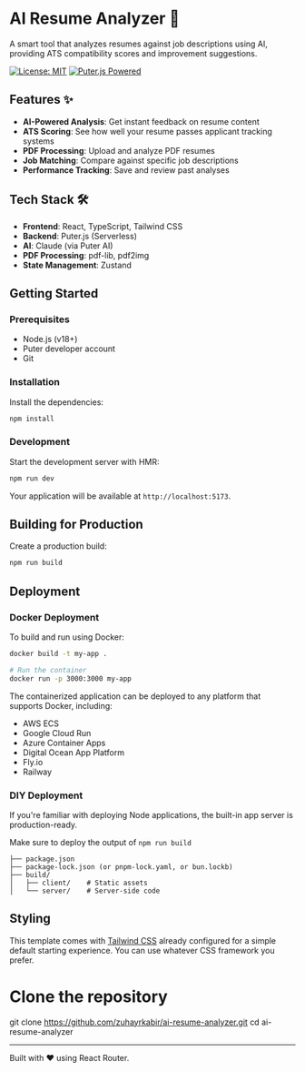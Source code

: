 # AI Resume Analyzer 🚀

A smart tool that analyzes resumes against job descriptions using AI, providing ATS compatibility scores and improvement suggestions.

[![License: MIT](https://img.shields.io/badge/License-MIT-blue.svg)](https://opensource.org/licenses/MIT)
[![Puter.js Powered](https://img.shields.io/badge/Powered%20by-Puter.js-6e48aa)](https://docs.puter.com/)

## Features ✨

- **AI-Powered Analysis**: Get instant feedback on resume content
- **ATS Scoring**: See how well your resume passes applicant tracking systems
- **PDF Processing**: Upload and analyze PDF resumes
- **Job Matching**: Compare against specific job descriptions
- **Performance Tracking**: Save and review past analyses

## Tech Stack 🛠️

- **Frontend**: React, TypeScript, Tailwind CSS
- **Backend**: Puter.js (Serverless)
- **AI**: Claude (via Puter AI)
- **PDF Processing**: pdf-lib, pdf2img
- **State Management**: Zustand


## Getting Started

### Prerequisites
- Node.js (v18+)
- Puter developer account
- Git
  

### Installation

Install the dependencies:

```bash
npm install
```

### Development

Start the development server with HMR:

```bash
npm run dev
```

Your application will be available at `http://localhost:5173`.

## Building for Production

Create a production build:

```bash
npm run build
```

## Deployment

### Docker Deployment

To build and run using Docker:

```bash
docker build -t my-app .

# Run the container
docker run -p 3000:3000 my-app
```

The containerized application can be deployed to any platform that supports Docker, including:

- AWS ECS
- Google Cloud Run
- Azure Container Apps
- Digital Ocean App Platform
- Fly.io
- Railway

### DIY Deployment

If you're familiar with deploying Node applications, the built-in app server is production-ready.

Make sure to deploy the output of `npm run build`

```
├── package.json
├── package-lock.json (or pnpm-lock.yaml, or bun.lockb)
├── build/
│   ├── client/    # Static assets
│   └── server/    # Server-side code
```

## Styling

This template comes with [Tailwind CSS](https://tailwindcss.com/) already configured for a simple default starting experience. You can use whatever CSS framework you prefer.


# Clone the repository
git clone https://github.com/zuhayrkabir/ai-resume-analyzer.git
cd ai-resume-analyzer

---

Built with ❤️ using React Router.
